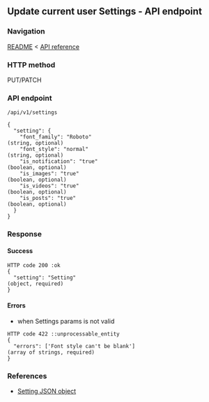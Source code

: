 ## Update current user Settings - API endpoint

### Navigation
[README](../../../../README.md)
<
[API reference](../../../api_reference.md)

### HTTP method
PUT/PATCH

### API endpoint
`/api/v1/settings`

```
{
  "setting": {
    "font_family": "Roboto"                                                     (string, optional)
    "font_style": "normal"                                                      (string, optional)
    "is_notification": "true"                                                   (boolean, optional)
    "is_images": "true"                                                         (boolean, optional)
    "is_videos": "true"                                                         (boolean, optional)
    "is_posts": "true"                                                          (boolean, optional)
  }
}
```

### Response
#### Success
```
HTTP code 200 :ok
{
  "setting": "Setting"                                                         (object, required)
}
```

#### Errors
- when Settings params is not valid
```
HTTP code 422 ::unprocessable_entity
{
  "errors": ['Font style can't be blank']                                       (array of strings, required)
}
```

### References
- [Setting JSON object](../../../json_objects/settings.md)

